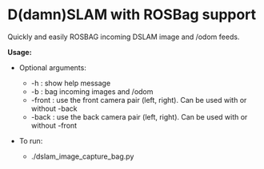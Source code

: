 D(damn)SLAM with ROSBag support
=========

Quickly and easily ROSBAG incoming DSLAM image and /odom feeds. 

**Usage:**

* Optional arguments:
    * -h : show help message
    * -b : bag incoming images and /odom
    * -front : use the front camera pair (left, right). Can be used with or without -back
    * -back : use the back camera pair (left, right). Can be used with or without -front

* To run:
    * ./dslam_image_capture_bag.py
    
